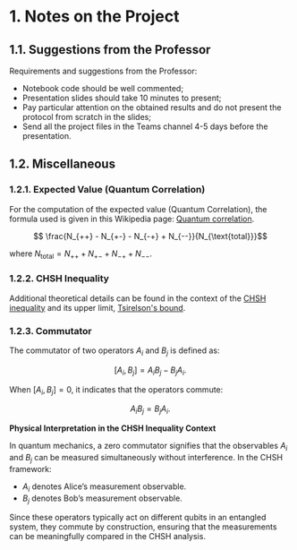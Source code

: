 # 1. Notes on the Project

## 1.1. Suggestions from the Professor

Requirements and suggestions from the Professor:

- Notebook code should be well commented;
- Presentation slides should take 10 minutes to present;
- Pay particular attention on the obtained results and do not present the protocol from scratch in the slides;
- Send all the project files in the Teams channel 4-5 days before the presentation.


## 1.2. Miscellaneous

### 1.2.1. Expected Value (Quantum Correlation)

For the computation of the expected value (Quantum Correlation), the formula used is given in this Wikipedia page: [Quantum correlation](https://en.wikipedia.org/wiki/Quantum_correlation).

$$ \frac{N_{++} - N_{+-} - N_{-+} + N_{--}}{N_{\text{total}}}$$

where $N_{\text{total}} = N_{++} + N_{+-} + N_{-+} + N_{--}$.

### 1.2.2. CHSH Inequality

Additional theoretical details can be found in the context of the [CHSH inequality](https://en.wikipedia.org/wiki/CHSH_inequality) and its upper limit, [Tsirelson's bound](https://en.wikipedia.org/wiki/Tsirelson%27s_bound).

### 1.2.3. Commutator

The commutator of two operators $A_i$ and $B_j$ is defined as:

$$ [A_i, B_j] = A_i B_j - B_j A_i. $$

When $[A_i, B_j] = 0$, it indicates that the operators commute:

$$ A_i B_j = B_j A_i. $$

**Physical Interpretation in the CHSH Inequality Context**

In quantum mechanics, a zero commutator signifies that the observables $A_i$ and $B_j$ can be measured simultaneously without interference. In the CHSH framework:
- $A_i$ denotes Alice’s measurement observable.
- $B_j$ denotes Bob’s measurement observable.

Since these operators typically act on different qubits in an entangled system, they commute by construction, ensuring that the measurements can be meaningfully compared in the CHSH analysis.